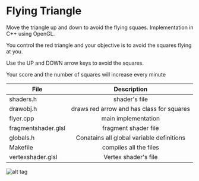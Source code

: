Flying Triangle
==============

Move the triangle up and down to avoid the flying squaes. Implementation in C++ using OpenGL.

You control the red triangle and your objective is to avoid the squares flying at you.

Use the UP and DOWN arrow keys to avoid the squares.

Your score and the number of squares will increase every minute


| File        | Description           |
| ------------------------ |:-------------:|
| shaders.h                | shader's file      |
| drawobj.h                | draws red arrow and has class for squares      |
| flyer.cpp                | main implementation     |
| fragmentshader.glsl                | fragment shader file      |
| globals.h                | Conatains all global variable definitions      |
| Makefile                | compiles all the files      |
| vertexshader.glsl                | Vertex shader's file      |



![alt tag](https://raw.github.com/mtarsel/flying-triangle/demo.png)
